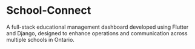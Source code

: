 # School-Connect
A full-stack educational management dashboard developed using Flutter and Django, designed to enhance operations and communication across multiple schools in Ontario.
